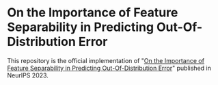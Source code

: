 # On the Importance of Feature Separability in Predicting Out-Of-Distribution Error
This repository is the official implementation of "[On the Importance of Feature Separability in Predicting Out-Of-Distribution Error](https://arxiv.org/abs/2303.15488)" published in NeurIPS 2023. 

## 